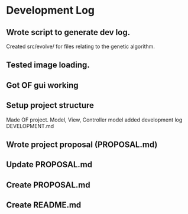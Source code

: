 # Development Log
## Wrote script to generate dev log.

Created src/evolve/ for files relating to the genetic algorithm.


## Tested image loading.



## Got OF gui working



## Setup project structure

Made OF project.
Model, View, Controller model
added development log DEVELOPMENT.md


## Wrote project proposal (PROPOSAL.md)



## Update PROPOSAL.md



## Create PROPOSAL.md



## Create README.md


